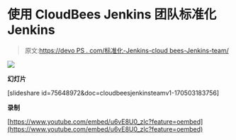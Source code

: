 # 使用 CloudBees Jenkins 团队标准化 Jenkins

> 原文:[https://devo PS . com/标准化-Jenkins-cloud bees-Jenkins-team/](https://devops.com/standardizing-jenkins-cloudbees-jenkins-team/)

![](../Images/792c65e1b928f46f6dcb0952ca134204.png)

**幻灯片**

[slideshare id=75648972&doc=cloudbeesjenkinsteamv1-170503183756]

**录制**

[https://www.youtube.com/embed/u6vE8U0_zlc?feature=oembed](https://www.youtube.com/embed/u6vE8U0_zlc?feature=oembed)